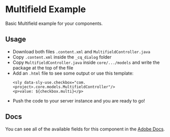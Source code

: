 # Multifield Example

Basic Multifield example for your components.

## Usage

- Download both files `.content.xml` and `MultifieldController.java`
- Copy `.content.xml` inside the `_cq_dialog` folder
- Copy `MultifieldController.java` inside `core/.../models` and write the package at the top of the file
- Add an `.html` file to see some output or use this template:
	```
	<sly data-sly-use.checkbox="com.<project>.core.models.MultifieldController"/>
	<p>value: ${checkbox.multi}</p>
	```
- Push the code to your server instance and you are ready to go!

## Docs

You can see all of the available fields for this component in the [Adobe Docs](https://helpx.adobe.com/experience-manager/6-3/sites/developing/using/reference-materials/granite-ui/api/jcr_root/libs/granite/ui/components/coral/foundation/form/multifield/index.html).